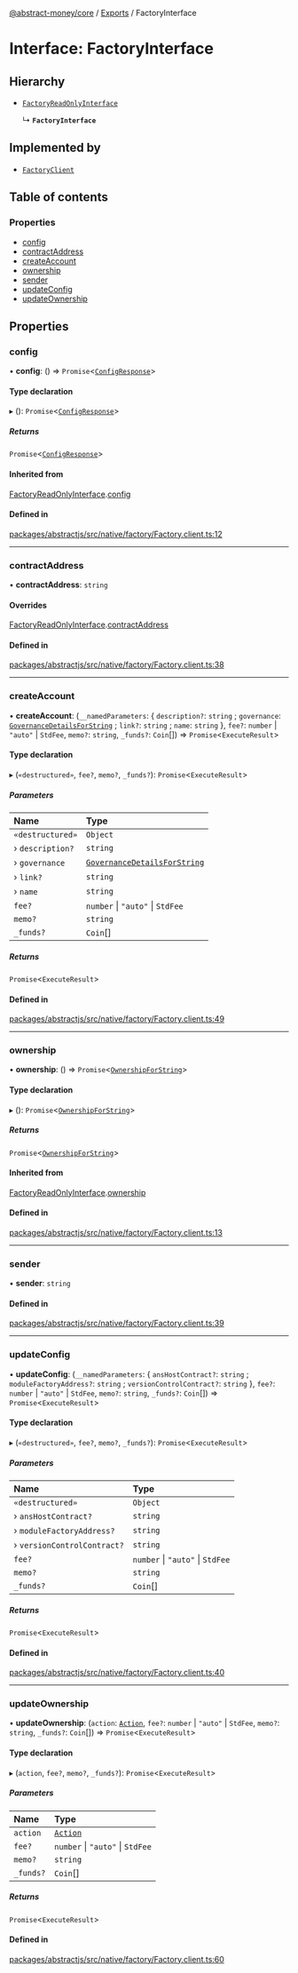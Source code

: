 [@abstract-money/core](../README.md) / [Exports](../modules.md) / FactoryInterface

# Interface: FactoryInterface

## Hierarchy

- [`FactoryReadOnlyInterface`](FactoryReadOnlyInterface.md)

  ↳ **`FactoryInterface`**

## Implemented by

- [`FactoryClient`](../classes/FactoryClient.md)

## Table of contents

### Properties

- [config](FactoryInterface.md#config)
- [contractAddress](FactoryInterface.md#contractaddress)
- [createAccount](FactoryInterface.md#createaccount)
- [ownership](FactoryInterface.md#ownership)
- [sender](FactoryInterface.md#sender)
- [updateConfig](FactoryInterface.md#updateconfig)
- [updateOwnership](FactoryInterface.md#updateownership)

## Properties

### config

• **config**: () => `Promise`<[`ConfigResponse`](FactoryTypes.ConfigResponse.md)\>

#### Type declaration

▸ (): `Promise`<[`ConfigResponse`](FactoryTypes.ConfigResponse.md)\>

##### Returns

`Promise`<[`ConfigResponse`](FactoryTypes.ConfigResponse.md)\>

#### Inherited from

[FactoryReadOnlyInterface](FactoryReadOnlyInterface.md).[config](FactoryReadOnlyInterface.md#config)

#### Defined in

[packages/abstractjs/src/native/factory/Factory.client.ts:12](https://github.com/AbstractSDK/frontend/blob/07410073/packages/abstractjs/src/native/factory/Factory.client.ts#L12)

___

### contractAddress

• **contractAddress**: `string`

#### Overrides

[FactoryReadOnlyInterface](FactoryReadOnlyInterface.md).[contractAddress](FactoryReadOnlyInterface.md#contractaddress)

#### Defined in

[packages/abstractjs/src/native/factory/Factory.client.ts:38](https://github.com/AbstractSDK/frontend/blob/07410073/packages/abstractjs/src/native/factory/Factory.client.ts#L38)

___

### createAccount

• **createAccount**: (`__namedParameters`: { `description?`: `string` ; `governance`: [`GovernanceDetailsForString`](../modules/FactoryTypes.md#governancedetailsforstring) ; `link?`: `string` ; `name`: `string`  }, `fee?`: `number` \| ``"auto"`` \| `StdFee`, `memo?`: `string`, `_funds?`: `Coin`[]) => `Promise`<`ExecuteResult`\>

#### Type declaration

▸ (`«destructured»`, `fee?`, `memo?`, `_funds?`): `Promise`<`ExecuteResult`\>

##### Parameters

| Name | Type |
| :------ | :------ |
| `«destructured»` | `Object` |
| › `description?` | `string` |
| › `governance` | [`GovernanceDetailsForString`](../modules/FactoryTypes.md#governancedetailsforstring) |
| › `link?` | `string` |
| › `name` | `string` |
| `fee?` | `number` \| ``"auto"`` \| `StdFee` |
| `memo?` | `string` |
| `_funds?` | `Coin`[] |

##### Returns

`Promise`<`ExecuteResult`\>

#### Defined in

[packages/abstractjs/src/native/factory/Factory.client.ts:49](https://github.com/AbstractSDK/frontend/blob/07410073/packages/abstractjs/src/native/factory/Factory.client.ts#L49)

___

### ownership

• **ownership**: () => `Promise`<[`OwnershipForString`](FactoryTypes.OwnershipForString.md)\>

#### Type declaration

▸ (): `Promise`<[`OwnershipForString`](FactoryTypes.OwnershipForString.md)\>

##### Returns

`Promise`<[`OwnershipForString`](FactoryTypes.OwnershipForString.md)\>

#### Inherited from

[FactoryReadOnlyInterface](FactoryReadOnlyInterface.md).[ownership](FactoryReadOnlyInterface.md#ownership)

#### Defined in

[packages/abstractjs/src/native/factory/Factory.client.ts:13](https://github.com/AbstractSDK/frontend/blob/07410073/packages/abstractjs/src/native/factory/Factory.client.ts#L13)

___

### sender

• **sender**: `string`

#### Defined in

[packages/abstractjs/src/native/factory/Factory.client.ts:39](https://github.com/AbstractSDK/frontend/blob/07410073/packages/abstractjs/src/native/factory/Factory.client.ts#L39)

___

### updateConfig

• **updateConfig**: (`__namedParameters`: { `ansHostContract?`: `string` ; `moduleFactoryAddress?`: `string` ; `versionControlContract?`: `string`  }, `fee?`: `number` \| ``"auto"`` \| `StdFee`, `memo?`: `string`, `_funds?`: `Coin`[]) => `Promise`<`ExecuteResult`\>

#### Type declaration

▸ (`«destructured»`, `fee?`, `memo?`, `_funds?`): `Promise`<`ExecuteResult`\>

##### Parameters

| Name | Type |
| :------ | :------ |
| `«destructured»` | `Object` |
| › `ansHostContract?` | `string` |
| › `moduleFactoryAddress?` | `string` |
| › `versionControlContract?` | `string` |
| `fee?` | `number` \| ``"auto"`` \| `StdFee` |
| `memo?` | `string` |
| `_funds?` | `Coin`[] |

##### Returns

`Promise`<`ExecuteResult`\>

#### Defined in

[packages/abstractjs/src/native/factory/Factory.client.ts:40](https://github.com/AbstractSDK/frontend/blob/07410073/packages/abstractjs/src/native/factory/Factory.client.ts#L40)

___

### updateOwnership

• **updateOwnership**: (`action`: [`Action`](../modules/FactoryTypes.md#action), `fee?`: `number` \| ``"auto"`` \| `StdFee`, `memo?`: `string`, `_funds?`: `Coin`[]) => `Promise`<`ExecuteResult`\>

#### Type declaration

▸ (`action`, `fee?`, `memo?`, `_funds?`): `Promise`<`ExecuteResult`\>

##### Parameters

| Name | Type |
| :------ | :------ |
| `action` | [`Action`](../modules/FactoryTypes.md#action) |
| `fee?` | `number` \| ``"auto"`` \| `StdFee` |
| `memo?` | `string` |
| `_funds?` | `Coin`[] |

##### Returns

`Promise`<`ExecuteResult`\>

#### Defined in

[packages/abstractjs/src/native/factory/Factory.client.ts:60](https://github.com/AbstractSDK/frontend/blob/07410073/packages/abstractjs/src/native/factory/Factory.client.ts#L60)
